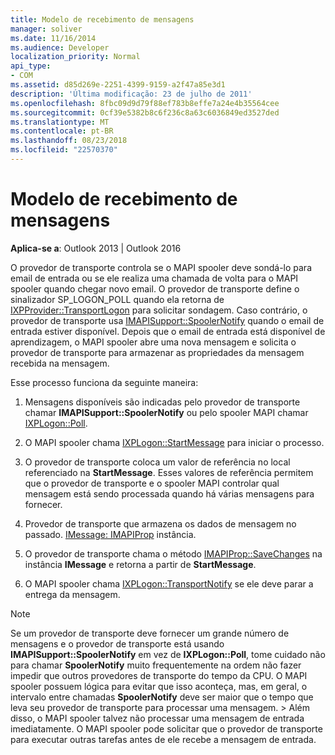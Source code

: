 ```yaml
---
title: Modelo de recebimento de mensagens
manager: soliver
ms.date: 11/16/2014
ms.audience: Developer
localization_priority: Normal
api_type:
- COM
ms.assetid: d85d269e-2251-4399-9159-a2f47a85e3d1
description: 'Última modificação: 23 de julho de 2011'
ms.openlocfilehash: 8fbc09d9d79f88ef783b8effe7a24e4b35564cee
ms.sourcegitcommit: 0cf39e5382b8c6f236c8a63c6036849ed3527ded
ms.translationtype: MT
ms.contentlocale: pt-BR
ms.lasthandoff: 08/23/2018
ms.locfileid: "22570370"
---
```

# <a name="message-reception-model"></a>Modelo de recebimento de mensagens

  
  
**Aplica-se a**: Outlook 2013 | Outlook 2016 
  
O provedor de transporte controla se o MAPI spooler deve sondá-lo para email de entrada ou se ele realiza uma chamada de volta para o MAPI spooler quando chegar novo email. O provedor de transporte define o sinalizador SP_LOGON_POLL quando ela retorna de [IXPProvider::TransportLogon](ixpprovider-transportlogon.md) para solicitar sondagem. Caso contrário, o provedor de transporte usa [IMAPISupport::SpoolerNotify](imapisupport-spoolernotify.md) quando o email de entrada estiver disponível. Depois que o email de entrada está disponível de aprendizagem, o MAPI spooler abre uma nova mensagem e solicita o provedor de transporte para armazenar as propriedades da mensagem recebida na mensagem. 
  
Esse processo funciona da seguinte maneira:
  
1. Mensagens disponíveis são indicadas pelo provedor de transporte chamar **IMAPISupport::SpoolerNotify** ou pelo spooler MAPI chamar [IXPLogon::Poll](ixplogon-poll.md).
    
2. O MAPI spooler chama [IXPLogon::StartMessage](ixplogon-startmessage.md) para iniciar o processo. 
    
3. O provedor de transporte coloca um valor de referência no local referenciado na **StartMessage**. Esses valores de referência permitem que o provedor de transporte e o spooler MAPI controlar qual mensagem está sendo processada quando há várias mensagens para fornecer.
    
4. Provedor de transporte que armazena os dados de mensagem no passado. [IMessage: IMAPIProp](imessageimapiprop.md) instância. 
    
5. O provedor de transporte chama o método [IMAPIProp::SaveChanges](imapiprop-savechanges.md) na instância **IMessage** e retorna a partir de **StartMessage**.
    
6. O MAPI spooler chama [IXPLogon::TransportNotify](ixplogon-transportnotify.md) se ele deve parar a entrega da mensagem. 
    
> [!NOTE]
> Se um provedor de transporte deve fornecer um grande número de mensagens e o provedor de transporte está usando **IMAPISupport::SpoolerNotify** em vez de **IXPLogon::Poll**, tome cuidado não para chamar **SpoolerNotify** muito frequentemente na ordem não fazer impedir que outros provedores de transporte do tempo da CPU. O MAPI spooler possuem lógica para evitar que isso aconteça, mas, em geral, o intervalo entre chamadas **SpoolerNotify** deve ser maior que o tempo que leva seu provedor de transporte para processar uma mensagem. > Além disso, o MAPI spooler talvez não processar uma mensagem de entrada imediatamente. O MAPI spooler pode solicitar que o provedor de transporte para executar outras tarefas antes de ele recebe a mensagem de entrada. 
  

